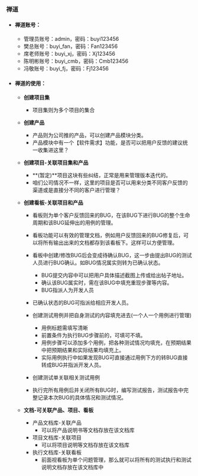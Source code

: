 ### 禅道

- #### 禅道账号：
  
  - 管理员账号：admin，密码：buyi123456
  - 樊总账号：buyi_fan，密码：Fan123456
  - 席老师账号：buyi_xj，密码：Xj123456
  - 陈明彬账号：buyi_cmb，密码：Cmb123456
  - 冯敬账号：buyi_fj，密码：Fj123456
  
- #### 禅道的使用：

  - **创建项目集**
    - 项目集则为多个项目的集合
  - **创建产品**
    - 产品则为公司推的产品，可以创建产品模块分类。
    - 产品模块中有一个【软件需求】功能，是否可以把用户反馈的建议统一收集进这里？

  - **创建项目-关联项目集和产品**

    - **(暂定)**项目这块有些纠结，正常是用来管理版本迭代的。
    - 咱们公司情况不一样，这里的项目是否可以用来分类不同客户反馈的渠道或是直接分不同的客户进行管理？

  - **创建看板-关联项目和产品**

    - 看板则为单个客户反馈回来的BUG，在该BUG下进行BUG的整个生命周期和该BUG延伸出的用例的管理。

    - 看板功能可以有效的管理文档，例如用户反馈回来的BUG修复后，可以将所有输出出来的文档都存到该看板下。这样可以方便管理。

    - 看板中创建/修改BUG后会变成待确认BUG，这一步由提出BUG的测试人员进行BUG确认。如BUG情况属实则转为已确认状态。
      - BUG提交内容中可以把用户具体描述截图上传或给出帖子地址。
      - 确认该BUG属实时，需在该BUG中填充重现步骤等内容。
      - BUG指派人为开发人员
    - 已确认状态的BUG可指派给相应开发人员。
    - 创建测试用例并把自身测试的内容填充进去(一个人一个用例进行管理)
      - 用例标题需填写清晰
      - 前置条件为执行BUG步骤前的，可填可不填。
      - 用例步骤可以添加多个用例，把各种测试情况均填充，在预期结果中把预期结果和实际结果均填充上。
      - 实际用例执行中如果发现BUG可直接通过用例下方的转BUG直接转成BUG并指派开发人员。
    - 创建测试单关联相关测试用例
    - 执行完所有用例后并关闭所有BUG时，编写测试报告，测试报告中完整记录本次BUG的具体情况和测试情况。

  - **文档-可关联产品、项目、看板**

    - 产品文档库-关联产品
      - 可以将产品说明书等文档存放在该文档库
    - 项目文档库-关联项目
      - 可以将项目说明等文档存放在该文档库
    - 执行文档库-关联看板
      - 前面视看板为单个问题管理，那么就可以将所有的测试执行和测试说明文档存放在该文档库中

